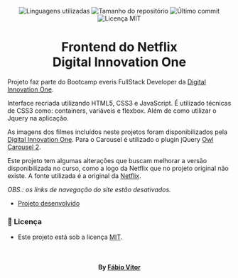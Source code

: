 
<!-- Badges session -->
<p align="center">  
  <!-- languages -->
  <img src="https://img.shields.io/github/languages/count/FVitor7/clone-interface-netflix-html-css-js?style=social" alt="Linguagens utilizadas">
  <!-- repo size -->
  <img src="https://img.shields.io/github/repo-size/FVitor7/clone-interface-netflix-html-css-js?style=social" alt="Tamanho do repositório">
  <!-- last commit -->
  <img src="https://img.shields.io/github/last-commit/FVitor7/clone-interface-netflix-html-css-js?style=social" alt="Último commit">
  <!-- licence MIT -->
  <img src="https://img.shields.io/github/license/FVitor7/clone-interface-netflix-html-css-js?style=social" alt="Licença MIT">
</p>

<!--About session-->
<h1 align="center">Frontend do Netflix<br>Digital Innovation One</h1>

Projeto faz parte do Bootcamp everis FullStack Developer da [Digital Innovation One](https://digitalinnovation.one/).

Interface recriada utilizando HTML5, CSS3 e JavaScript. É utilizado técnicas de CSS3 como: containers, variáveis e flexbox. Além de como utilizar o Jquery na aplicação.

As imagens dos filmes incluídos neste projetos foram disponibilizados pela [Digital Innovation One](https://digitalinnovation.one/). Para o Carousel é utilizado o plugin jQuery [Owl Carousel 2](https://owlcarousel2.github.io/OwlCarousel2/).

Este projeto tem algumas alterações que buscam melhorar a versão disponibilizada no curso, como a logo da Netflix que no projeto original não existe. A fonte utilizada é a original da [Netflix](https://assets.nflxext.com/ffe/siteui/fonts/netflix-sans/v3/NetflixSans_W_Md.woff2).

<i>OBS.: os links de navegação do site estão desativados.</i>

- [Projeto desenvolvido](https://fvitor7.github.io/netflix)



<!--License session-->
<h3>📝 Licença</h3>

- Este projeto está sob a licença [MIT](./LICENSE).


<!--Bottom session-->
<br><h4 align=center>By <a target="_blank" href="https://fvitor7.github.io" >Fábio Vitor</a></h4>
